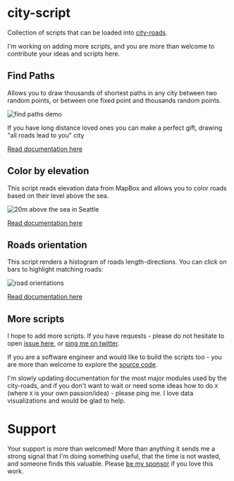 # city-script

Collection of scripts that can be loaded into [city-roads](https://anvaka.github.io/city-roads/).

I'm working on adding more scripts, and you are more than welcome to contribute your ideas and scripts
here.

## Find Paths

Allows you to draw thousands of shortest paths in any city between two random points, or between
one fixed point and thousands random points. 

![find paths demo](https://i.imgur.com/m0WkkfG.png)

If you have long distance loved ones you can make a perfect gift, drawing "all roads lead to you" city

[Read documentation here](FindPaths.md)

## Color by elevation

This script reads elevation data from MapBox and allows you to color roads based on their level above the sea.

![20m above the sea in Seattle](https://i.imgur.com/PyygiX2.png)

[Read documentation here](Elevation.md)

## Roads orientation

This script renders a histogram of roads length-directions. You can click on bars to highlight matching roads:

![road orientations](https://i.imgur.com/BS5LGRz.png)

[Read documentation here](Orientation.md)

## More scripts

I hope to add more scripts. If you have requests - please do not hesitate to open [issue here](https://github.com/anvaka/city-script/issues), or [ping me on twitter](https://twitter.com/anvaka).

If you are a software engineer and would like to build the scripts too - you are more than welcome to
explore the [source code](https://github.com/anvaka/city-script/blob/master/lib/findPaths.js).

I'm slowly updating documentation for the most major modules used by the city-roads, and if you don't
want to wait or need some ideas how to do `X` (where `X` is your own passion/idea) - please ping me. I love data
visualizations and would be glad to help.

# Support

Your support is more than welcomed! More than anything it sends me a strong signal that I'm doing
something useful, that the time is not wasted, and someone finds this valuable. Please 
[be my sponsor](https://github.com/sponsors/anvaka) if you love this work.
